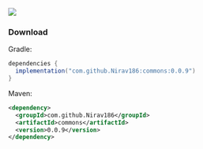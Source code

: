 [![](https://www.jitpack.io/v/Nirav186/commons.svg)](https://www.jitpack.io/#Nirav186/commons)

### Download

Gradle:
```gradle
dependencies {
  implementation("com.github.Nirav186:commons:0.0.9")
}
```

Maven:
```xml
<dependency>
  <groupId>com.github.Nirav186</groupId>
  <artifactId>commons</artifactId>
  <version>0.0.9</version>
</dependency>
```
